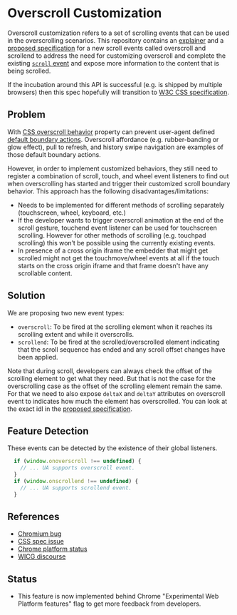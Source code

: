 # Overscroll Customization
Overscroll customization refers to a set of scrolling events that can be used in the overscrolling scenarios.
This repository contains an [explainer](https://github.com/WICG/overscroll-scrollend-events/blob/gh-pages/README.md) and a [proposed specification](https://wicg.github.io/overscroll-scrollend-events/) for a new scroll events called overscroll and scrollend to address the need for customizing overscroll and complete the existing [`scroll` event](https://drafts.csswg.org/cssom-view/#eventdef-document-scroll) and expose more information to the content that is being scrolled.

If the incubation around this API is successful (e.g. is shipped by multiple browsers) then this spec hopefully will transition to [W3C CSS specification](https://github.com/w3c/csswg-drafts/issues/3801).

## Problem
With [CSS overscroll behavior](https://drafts.csswg.org/css-overscroll/) property can prevent user-agent defined [default boundary actions](https://drafts.csswg.org/css-overscroll/#boundary-default-action). Overscroll affordance (e.g. rubber-banding or glow effect), pull to refresh, and history swipe navigation are examples of those default boundary actions.

However, in order to implement customized behaviors, they still need to register a combination of scroll, touch, and wheel event listeners to find out when overscrolling has started and trigger their customized scroll boundary behavior. This approach has the following disadvantages/limitations:

  * Needs to be implemented for different methods of scrolling separately (touchscreen, wheel, keyboard, etc.)
  * If the developer wants to trigger overscroll animation at the end of the scroll gesture, touchend event listener can be used for touchscreen scrolling. However for other methods of scrolling (e.g. touchpad scrolling) this won’t be possible using the currently existing events.
  * In presence of a cross origin iframe the embedder that might get scrolled might not get the touchmove/wheel events at all if the touch starts on the cross origin iframe and that frame doesn't have any scrollable content.

## Solution
We are proposing two new event types:
  * `overscroll`: To be fired at the scrolling element when it reaches its scrolling extent and while it overscrolls.
  * `scrollend`: To be fired at the scrolled/overscrolled element indicating that the scroll sequence has ended and any scroll offset changes have been applied.

Note that during scroll, developers can always check the offset of the scrolling element to get what they need. But that is not the case for the overscrolling case as the offset of the scrolling element remain the same. For that we need to also expose `deltaX` and `deltaY` attributes on overscroll event to indicates how much the element has overscrolled. You can look at the exact idl in the [proposed specification](https://wicg.github.io/overscroll-scrollend-events/).

## Feature Detection

These events can be detected by the existence of their global listeners.

```javascript
  if (window.onoverscroll !== undefined) {
    // ... UA supports overscroll event.
  }
  if (window.onscrollend !== undefined) {
    // ... UA supports scrollend event.
  }    
```

## References
* [Chromium bug](https://bugs.chromium.org/p/chromium/issues/detail?id=907601)
* [CSS spec issue](https://github.com/w3c/csswg-drafts/issues/3801)
* [Chrome platform status](https://www.chromestatus.com/feature/5650553247891456)
* [WICG discourse](https://discourse.wicg.io/t/proposal-new-events-for-overscroll-and-scrollend/3481)

## Status
* This feature is now implemented behind Chrome "Experimental Web Platform features" flag to get more feedback from developers.
